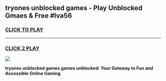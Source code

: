 
## tryones unblocked games - Play Unblocked Gmaes & Free #lva56
<h3>
<a href="https://premium.freeplayer.one?title=tryones_unblocked_games&ref=01M">CLICK TO PLAY</a></h3>
<hr>

<h3>
<a href="https://premium.freeplayer.one?title=tryones_unblocked_games&ref=01M">CLICK 2 PLAY</a>
  
</h3>

<a href="https://premium.freeplayer.one?title=tryones_unblocked_games&ref=01M"><img src="https://clearcache.store/games.png"></a>


**tryones unblocked games games unblocked: Your Gateway to Fun and Accessible Online Gaming**
